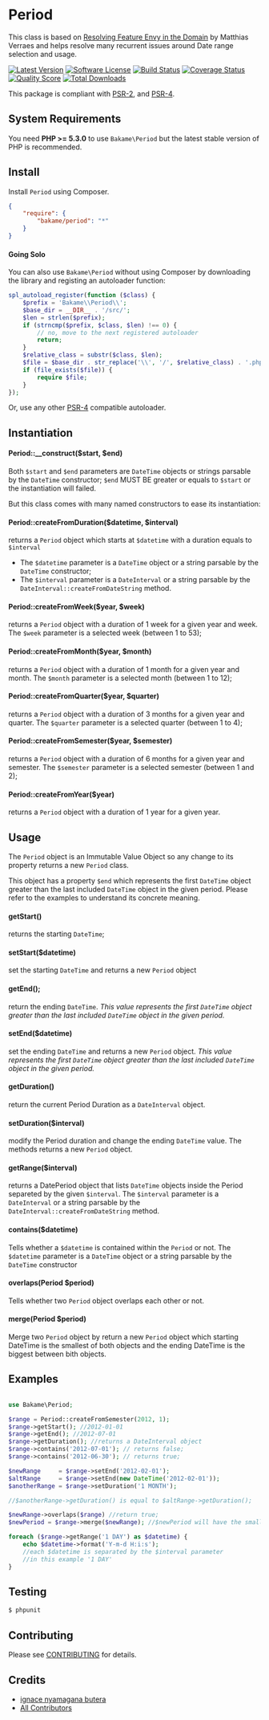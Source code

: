 Period
============

This class is based on [Resolving Feature Envy in the Domain](http://verraes.net/2014/08/resolving-feature-envy-in-the-domain/) by Matthias Verraes and helps resolve many recurrent issues around Date range selection and usage.

[![Latest Version](https://img.shields.io/github/release/nyamsprod/Period.svg?style=flat-square)](https://github.com/nyamsprod/Period/releases)
[![Software License](https://img.shields.io/badge/license-MIT-brightgreen.svg?style=flat-square)](LICENSE.md)
[![Build Status](https://img.shields.io/travis/nyamsprod/Period/master.svg?style=flat-square)](https://travis-ci.org/nyamsprod/Period)
[![Coverage Status](https://img.shields.io/scrutinizer/coverage/g/nyamsprod/Period.svg?style=flat-square)](https://scrutinizer-ci.com/g/nyamsprod/Period/code-structure)
[![Quality Score](https://img.shields.io/scrutinizer/g/nyamsprod/Period.svg?style=flat-square)](https://scrutinizer-ci.com/g/nyamsprod/Period)
[![Total Downloads](https://img.shields.io/packagist/dt/bakame/period.svg?style=flat-square)](https://packagist.org/packages/bakame/period)


This package is compliant with [PSR-2], and [PSR-4].

[PSR-2]: https://github.com/php-fig/fig-standards/blob/master/accepted/PSR-2-coding-style-guide.md
[PSR-4]: https://github.com/php-fig/fig-standards/blob/master/accepted/PSR-4-autoloader.md

System Requirements
-------

You need **PHP >= 5.3.0** to use `Bakame\Period` but the latest stable version of PHP is recommended.

Install
-------

Install `Period` using Composer.

```json
{
    "require": {
        "bakame/period": "*"
    }
}
```
#### Going Solo

You can also use `Bakame\Period` without using Composer by downloading the library and registing an autoloader function:

```php
spl_autoload_register(function ($class) {
    $prefix = 'Bakame\\Period\\';
    $base_dir = __DIR__ . '/src/';
    $len = strlen($prefix);
    if (strncmp($prefix, $class, $len) !== 0) {
        // no, move to the next registered autoloader
        return;
    }
    $relative_class = substr($class, $len);
    $file = $base_dir . str_replace('\\', '/', $relative_class) . '.php';
    if (file_exists($file)) {
        require $file;
    }
});
```

Or, use any other [PSR-4](http://www.php-fig.org/psr/psr-4/) compatible autoloader.

Instantiation
-------

#### Period::__construct($start, $end)

Both `$start` and `$end` parameters are `DateTime` objects or strings parsable by the `DateTime` constructor; `$end` MUST BE greater or equals to `$start` or the instantiation will failed.

But this class comes with many named constructors to ease its instantiation:

#### Period::createFromDuration($datetime, $interval)

returns a `Period` object which starts at `$datetime` with a duration equals to `$interval`

- The `$datetime` parameter is a `DateTime` object or a string parsable by the `DateTime` constructor;
- The `$interval` parameter is a `DateInterval` or a string parsable by the `DateInterval::createFromDateString` method.

#### Period::createFromWeek($year, $week)

returns a `Period` object with a duration of 1 week for a given year and week. 
The `$week` parameter is a selected week (between 1 to 53);

#### Period::createFromMonth($year, $month)

returns a `Period` object with a duration of 1 month for a given year and month. 
The `$month` parameter is a selected month (between 1 to 12);

#### Period::createFromQuarter($year, $quarter)

returns a `Period` object with a duration of 3 months for a given year and quarter. 
The `$quarter` parameter is a selected quarter (between 1 to 4);

#### Period::createFromSemester($year, $semester)

returns a `Period` object with a duration of 6 months for a given year and semester. 
The `$semester` parameter is a selected semester (between 1 and 2);

#### Period::createFromYear($year)

returns a `Period` object with a duration of 1 year for a given year. 

Usage
-------

The `Period` object is an Immutable Value Object so any change to its property returns a new `Period` class. 

This object has a property `$end` which represents the first `DateTime` object greater than the last included `DateTime` object in the given period. Please refer to the examples to understand its concrete meaning.

#### getStart()

returns the starting `DateTime`;

#### setStart($datetime)

set the starting `DateTime` and returns a new `Period` object

#### getEnd();

return the ending `DateTime`. *This value represents the first `DateTime` object greater than the last included `DateTime` object in the given period.*

#### setEnd($datetime)

set the ending `DateTime` and returns a new `Period` object. *This value represents the first `DateTime` object greater than the last included `DateTime` object in the given period.*

#### getDuration()

return the current Period Duration as a `DateInterval` object.

#### setDuration($interval)

modify the Period duration and change the ending `DateTime` value. The methods returns a new `Period` object.

#### getRange($interval)

returns a DatePeriod object that lists `DateTime` objects inside the Period separeted by the given `$interval`. The `$interval` parameter is a `DateInterval` or a string parsable by the `DateInterval::createFromDateString` method.

#### contains($datetime)

Tells whether a `$datetime` is contained within the `Period` or not. The `$datetime` parameter is a `DateTime` object or a string parsable by the `DateTime` constructor

#### overlaps(Period $period)

Tells whether two `Period` object overlaps each other or not.

#### merge(Period $period)

Merge two `Period` object by return a new `Period` object which starting DateTime is the smallest of both objects and the ending DateTime is the biggest between bith objects.

Examples
-------

```php

use Bakame\Period;

$range = Period::createFromSemester(2012, 1);
$range->getStart(); //2012-01-01
$range->getEnd(); //2012-07-01
$range->getDuration(); //returns a DateInterval object
$range->contains('2012-07-01'); // returns false;
$range->contains('2012-06-30'); // returns true;

$newRange     = $range->setEnd('2012-02-01');
$altRange     = $range->setEnd(new DateTime('2012-02-01'));
$anotherRange = $range->setDuration('1 MONTH');

//$anotherRange->getDuration() is equal to $altRange->getDuration();

$newRange->overlaps($range) //return true;
$newPeriod = $range->merge($newRange); //$newPeriod will have the smallest start and the biggest end value

foreach ($range->getRange('1 DAY') as $datetime) {
    echo $datetime->format('Y-m-d H:i:s'); 
    //each $datetime is separated by the $interval parameter
    //in this example '1 DAY'
}
```

Testing
-------

``` bash
$ phpunit
```

Contributing
-------

Please see [CONTRIBUTING](CONTRIBUTING.md) for details.

Credits
-------

- [ignace nyamagana butera](https://github.com/nyamsprod)
- [All Contributors](https://github.com/nyamsprod/Bakame.Tools/graphs/contributors)